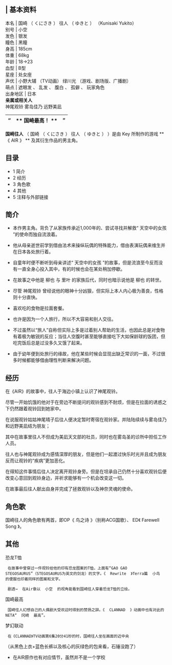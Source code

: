|  **基本资料**  
---  
本名  |  国崎  （  くにさき  ）  往人  （  ゆきと  ）  （Kunisaki Yukito）   
别号  |  小空   
发色  |  银发   
瞳色  |  黑瞳   
身高  |  185cm   
体重  |  68kg   
年龄  |  18→23   
血型  |  B型   
星座  |  处女座   
声优  |  小野大辅  （TV动画）  绿川光  （游戏、剧场版、广播剧）   
萌点  |  遮眼发  、  乱发  、  腹白  、  孤僻  、  玩家角色   
出身地区  |  日本   
**亲属或相关人**  
神尾观铃  雾岛佳乃  远野美凪  
  
|  “  |  ** 国崎最高！  ** |  ”   
---|---|---  
  
**国崎往人** （  国崎  （  くにさき  ）  往人  （  ゆきと  ）  ）是由  Key  所制作的游戏 **《 AIR  》 **
及其衍生作品的男主角。

##  目录

  * 1  简介 
  * 2  经历 
  * 3  角色歌 
  * 4  其他 
  * 5  注释与外部链接 

##  简介

  * 本作男主角。背负了从家族传承近1,000年的、尝试寻找并解救“  天空中的女孩  ”的使命而独自流浪着。 

  * 他从母亲逝世前学到借由法术来操纵玩偶的特殊能力，借由表演玩偶来维生并在日本各处旅行着。 

  * 自童年时便不断听到母亲讲述“  天空中的女孩  ”的故事，但是流浪至今反而没有一直全身心投入其中，有的时候也会在某处稍加停歇。 

  * 在故事之中他是  柳也  与  里叶  的家族后代，同时也暗示说他是  柳也  的转世。 

  * 尽管  神尾观铃  曾经说他的眼神十分凶狠，但实际上本人内心极为善良，性格则十分直快。 

  * 喜欢吃的食物是拉面套餐。 

  * 也许是因为一个人旅行，所以不大容易和别人交往。 

  * 不过虽然以“旅人”自称但实际上多是过着别人帮助的生活，也因此总是对食物有着极为敏锐的反应；当往人空腹时甚至能够直接吃下大如保龄球的饭团，但吃完饭后总是过没多久又饿了起来。 

  * 由于幼年便到处旅行的缘故，他在某些时候会显现出缺乏常识的一面，不过很多时候都能够借由理性判断来解决问题。 

##  经历

在《AIR》的故事中，往人于海边小镇上认识了神尾观铃。

尽管一开始饥饿的他对于在旁边不断提问的观铃感到不耐烦，但是在拉面的诱惑之下仍然跟着观铃回到她家中。

在说服观铃姑姑神尾晴子后往人便决定暂时寄宿在观铃家。并陆陆续续与雾岛佳乃和远野美凪结为朋友；

其中在故事里往人不但成为美凪天文部的社员，同时也在雾岛圣的诊所中担任工作人员。

往人也与神尾观铃成为感情深厚的朋友，但是他们一起渡过快乐时光并且成为朋友反而让观铃的“疾病”更加恶化。

在得知这件事情后往人决定离开观铃身旁。但是在坦承自己仍然十分喜欢观铃后便改变心意回到观铃身边，并祈求能够有一个机会改变这一切。

在故事最后往人献出自身并完成了拯救观铃以及神奈灵魂的使命。

##  角色歌

国崎往人的角色歌有两首，即OP《  鸟之诗  》（别称ACG国歌）、 ED《  Farewell Song  》。

##  其他

恐龙T恤

     在故事中曾穿过一件观铃给他的印有恐龙图案的T恤，上面有“GAO GAO STEGOSAURUS”（STEGOSAURUS为英文的剑龙）的文字。《  Rewrite  》Terra篇  小鸟  的便服也印着同样的图案和文字。 

     剧透→  在Air章以  小空  的视角能看到国崎往人穿着恐龙T恤的立绘。 

国崎最高

     国崎往人幻想自己的人偶剧大受欢迎时得到的赞扬之辞。《  CLANNAD  》动画中也有对此的NETA“  冈崎  最高”。 

梦幻联动

     在《CLANNAD》TV动画第6集20分41秒的时，国崎往人坐在画面的近中央 

（从黑色上衣+蓝色长裤以及核心的灰绿色的包来看，石锤没跑了）

  * 在AIR原作也有对应情节，虽然并不是一个学校 